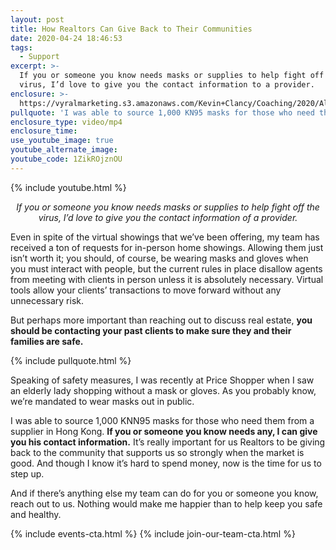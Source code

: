 ```yaml
---
layout: post
title: How Realtors Can Give Back to Their Communities
date: 2020-04-24 18:46:53
tags:
  - Support
excerpt: >-
  If you or someone you know needs masks or supplies to help fight off the
  virus, I’d love to give you the contact information to a provider.
enclosure: >-
  https://vyralmarketing.s3.amazonaws.com/Kevin+Clancy/Coaching/2020/Albany+Real+Estate+Agent-+Do+You+Need+a+Mask_+coaching.mp4
pullquote: 'I was able to source 1,000 KN95 masks for those who need them.'
enclosure_type: video/mp4
enclosure_time:
use_youtube_image: true
youtube_alternate_image:
youtube_code: 1ZikROjznOU
---
```


{% include youtube.html %}

<p style="text-align: center;"><em>If you or someone you know needs masks or supplies to help fight off the virus, I’d love to give you the contact information of a provider.</em></p>

Even in spite of the virtual showings that we’ve been offering, my team has received a ton of requests for in-person home showings. Allowing them just isn’t worth it; you should, of course, be wearing masks and gloves when you must interact with people, but the current rules in place disallow agents from meeting with clients in person unless it is absolutely necessary. Virtual tools allow your clients’ transactions to move forward without any unnecessary risk.

But perhaps more important than reaching out to discuss real estate, **you should be contacting your past clients to make sure they and their families are safe.**

{% include pullquote.html %}

Speaking of safety measures, I was recently at Price Shopper when I saw an elderly lady shopping without a mask or gloves. As you probably know, we’re mandated to wear masks out in public.&nbsp;

I was able to source 1,000 KNN95 masks for those who need them from a supplier in Hong Kong. **If you or someone you know needs any, I can give you his contact information.** It’s really important for us Realtors to be giving back to the community that supports us so strongly when the market is good. And though I know it’s hard to spend money, now is the time for us to step up.

And if there’s anything else my team can do for you or someone you know, reach out to us. Nothing would make me happier than to help keep you safe and healthy.

{% include events-cta.html %} {% include join-our-team-cta.html %}